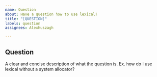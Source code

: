 ```yaml
---
name: Question
about: Have a question how to use lexical?
title: "[QUESTION]"
labels: question
assignees: Alexhuszagh

---
```


## Question
A clear and concise description of what the question is. Ex. how do I use lexical without a system allocator?
